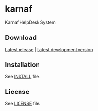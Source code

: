 # karnaf
Karnaf HelpDesk System

## Download
[Latest release](https://github.com/kobishmueli/karnaf/releases/latest) | [Latest development version](https://github.com/kobishmueli/karnaf/archive/master.zip)

## Installation
See [INSTALL](https://github.com/kobishmueli/karnaf/blob/master/INSTALL) file.

## License
See [LICENSE](https://github.com/kobishmueli/karnaf/blob/master/LICENSE) file.
